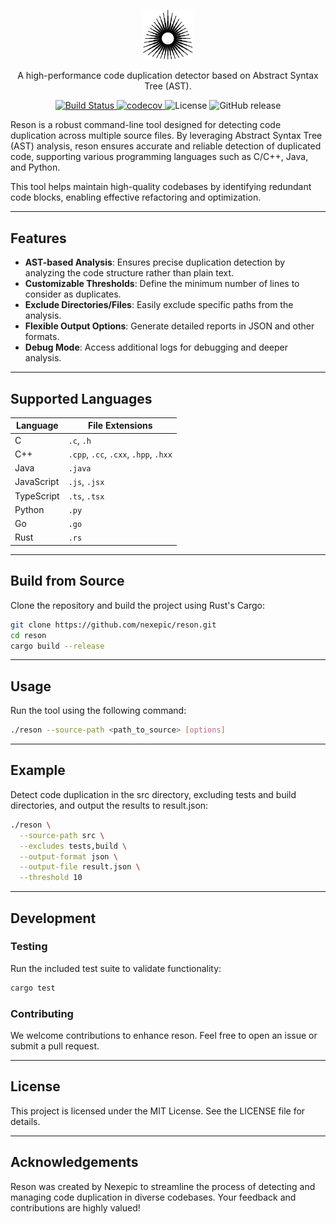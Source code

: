 <p align="center">
    <a href="https://nexepic.github.io/reson">
        <picture>
            <source srcset="./docs/static/img/icon-light.svg" media="(prefers-color-scheme: dark)">
            <img src="./docs/static/img/icon.svg" alt="icon" width="80" />
        </picture>
    </a>
</p>

<p align="center">
  A high-performance code duplication detector based on Abstract Syntax Tree (AST).
</p>

<p align="center">
    <a href="https://github.com/nexepic/reson/actions/workflows/ci.yml">
        <img alt="Build Status" src="https://github.com/nexepic/reson/actions/workflows/ci.yml/badge.svg" />
    </a>
    <a href="https://codecov.io/gh/nexepic/reson">
        <img alt="codecov" src="https://codecov.io/gh/nexepic/reson/branch/main/graph/badge.svg" />
    </a>
    <a>
        <img alt="License" src="https://img.shields.io/github/license/nexepic/reson">
    </a>
    <a>
        <img alt="GitHub release" src="https://img.shields.io/github/v/release/nexepic/reson">
    </a>
</p>

Reson is a robust command-line tool designed for detecting code duplication across multiple source files. By leveraging Abstract Syntax Tree (AST) analysis, reson ensures accurate and reliable detection of duplicated code, supporting various programming languages such as C/C++, Java, and Python.

This tool helps maintain high-quality codebases by identifying redundant code blocks, enabling effective refactoring and optimization.

---

## Features

- **AST-based Analysis**: Ensures precise duplication detection by analyzing the code structure rather than plain text.
- **Customizable Thresholds**: Define the minimum number of lines to consider as duplicates.
- **Exclude Directories/Files**: Easily exclude specific paths from the analysis.
- **Flexible Output Options**: Generate detailed reports in JSON and other formats.
- **Debug Mode**: Access additional logs for debugging and deeper analysis.

---

## Supported Languages

| Language   | File Extensions                       |
|------------|---------------------------------------|
| C          | `.c`, `.h`                            |
| C++        | `.cpp`, `.cc`, `.cxx`, `.hpp`, `.hxx` |
| Java       | `.java`                               |
| JavaScript | `.js`, `.jsx`                         |
| TypeScript | `.ts`, `.tsx`                         |
| Python     | `.py`                                 |
| Go         | `.go`                                 |
| Rust       | `.rs`                                 |

---

## Build from Source

Clone the repository and build the project using Rust's Cargo:

```bash
git clone https://github.com/nexepic/reson.git
cd reson
cargo build --release
```

---

## Usage

Run the tool using the following command:

```bash
./reson --source-path <path_to_source> [options]
```

---

## Example

Detect code duplication in the src directory, excluding tests and build directories, and output the results to result.json:

```bash
./reson \
  --source-path src \
  --excludes tests,build \
  --output-format json \
  --output-file result.json \
  --threshold 10
```

---

## Development

### Testing

Run the included test suite to validate functionality:

```bash
cargo test
```

### Contributing

We welcome contributions to enhance reson. Feel free to open an issue or submit a pull request.

---

## License

This project is licensed under the MIT License. See the LICENSE file for details.

---

## Acknowledgements

Reson was created by Nexepic to streamline the process of detecting and managing code duplication in diverse codebases. Your feedback and contributions are highly valued!
